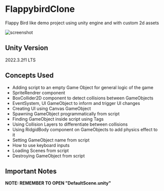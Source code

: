 # FlappybirdClone
Flappy Bird like demo project using unity engine and with custom 2d assets

![screenshot](https://github.com/sinamhdn/unity-flappybird-clone/assets/34884156/d9a6b09e-117a-4ede-a030-2e9fbd199dd5)

## Unity Version
2022.3.2f1 LTS

## Concepts Used
- Adding script to an empty Game Object for general logic of the game
- SpriteRendrer component
- BoxCollider2D component to detect collisions between GameObjects
- EventSystem, UI GameObject to inform and trigger UI changes
- Creating UI using Canvas GameObject
- Spawning GameObject programmatically from script
- Finding GameObject inside script using Tags
- Using Collision Layers to differentiate between collisions
- Using RidgidBody component on GameObjects to add physics effect to it
- Setting GameObject name from script
- How to use keyboard inputs
- Loading Scenes from script
- Destroying GameObject from script

## Important Notes
**NOTE: REMEMBER TO OPEN "DefaultScene.unity"**

